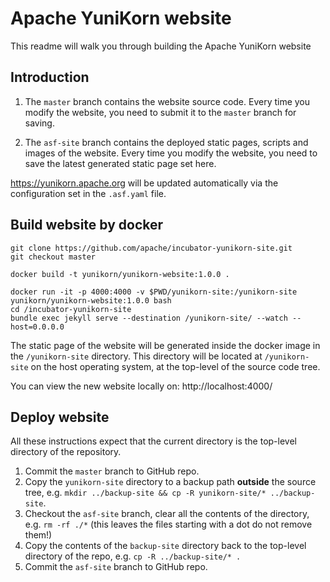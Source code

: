 <!--
 * Licensed to the Apache Software Foundation (ASF) under one
 * or more contributor license agreements.  See the NOTICE file
 * distributed with this work for additional information
 * regarding copyright ownership.  The ASF licenses this file
 * to you under the Apache License, Version 2.0 (the
 * "License"); you may not use this file except in compliance
 * with the License.  You may obtain a copy of the License at
 *
 *     http://www.apache.org/licenses/LICENSE-2.0
 *
 * Unless required by applicable law or agreed to in writing, software
 * distributed under the License is distributed on an "AS IS" BASIS,
 * WITHOUT WARRANTIES OR CONDITIONS OF ANY KIND, either express or implied.
 * See the License for the specific language governing permissions and
 * limitations under the License.
 -->
# Apache YuniKorn website

This readme will walk you through building the Apache YuniKorn website

## Introduction

1. The `master` branch contains the website source code. Every time you modify the website, you need to submit it to the `master` branch for saving.

2. The `asf-site` branch contains the deployed static pages, scripts and images of the website. Every time you modify the website, you need to save the latest generated static page set here.
 
https://yunikorn.apache.org will be updated automatically via the configuration set in the `.asf.yaml` file.

## Build website by docker

```
git clone https://github.com/apache/incubator-yunikorn-site.git
git checkout master

docker build -t yunikorn/yunikorn-website:1.0.0 .

docker run -it -p 4000:4000 -v $PWD/yunikorn-site:/yunikorn-site yunikorn/yunikorn-website:1.0.0 bash
cd /incubator-yunikorn-site
bundle exec jekyll serve --destination /yunikorn-site/ --watch --host=0.0.0.0
```

The static page of the website will be generated inside the docker image in the `/yunikorn-site` directory.
This directory will be located at `/yunikorn-site` on the host operating system, at the top-level of the source code tree.

You can view the new website locally on: http://localhost:4000/

## Deploy website

All these instructions expect that the current directory is the top-level directory of the repository.

1. Commit the `master` branch to GitHub repo.
1. Copy the `yunikorn-site` directory to a backup path **outside** the source tree, e.g. `mkdir ../backup-site && cp -R yunikorn-site/* ../backup-site`.
1. Checkout the `asf-site` branch, clear all the contents of the directory, e.g. `rm -rf ./*` (this leaves the files starting with a dot do not remove them!)
1. Copy the contents of the `backup-site` directory back to the top-level directory of the repo, e.g. `cp -R ../backup-site/* .`
1. Commit the `asf-site` branch to GitHub repo.
